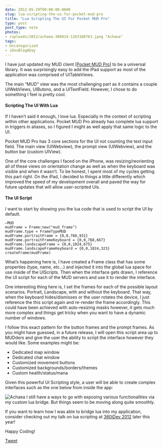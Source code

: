 ```yaml
---
date: 2012-05-29T00:00:00-0600
slug: lua-scripting-the-ui-for-pocket-mud-pro
title: "Lua Scripting The UI For Pocket MUD Pro"
type: post
post_type: note
photos:
- /uploads/2012/achaea-300819-1263188763.jpeg "Achaea"
tags:
- Uncategorized
- iDevBlogADay
---
```

I have just updated my MUD client [[Pocket MUD Pro](http://itunes.apple.com/us/app/pocket-mud-pro/id511678455?mt=8)] to be a universal library. It was surprisingly easy to add the iPad support as most of the application was comprised of UITableViews.


The main “MUD” view was the most challenging part as it contains a couple UIWebViews, UIButons, and a UITextField. However, I chose to do something I feel is pretty cool.


#### Scripting The UI With Lua


If I haven’t said it enough, I love lua. Especially in the context of scripting within other applications. Pocket MUD Pro already has complete lua support in triggers in aliases, so I figured I might as well apply that same logic to the UI.


Pocket MUD Pro has 3 core sections for the UI not counting the text input field. The main view (UIWebview), the prompt view (UIWebview), and the button bar (custom UIView).


One of the core challenges I faced on the iPhone, was resizing/reorienting all of these views on orientation change as well as when the keyboard was visible and when it wasn’t. To be honest, I spent most of my cycles getting this part right. On the iPad, I decided to things a little differently which improved the speed of my development overall and paved the way for future updates that will allow user-scripted UIs.


#### The UI Script


I want to start by showing you the lua code that is used to script the UI by default.




```
–MUD 
mudFrame = Frame:new("mud_frame") 
mudFrame.type = FrameTypeMUD
mudFrame.portraitFrame = {0,0,768,931}
mudFrame.portraitFrameKeyboard = {0,0,768,667}
mudFrame.landscapeFrame = {0,0,1024,675}
mudFrame.landscapeFrameKeyboard = {0,0,1024,323}
createFrame(mudFrame)
```


What’s happening here is, I have created a Frame class that has some properties (type, name, etc…) and injected it into the global lua space for use inside of the UIScripts. Then when the interface gets drawn, I reference the UI script for each of the MUD servers and use it to render the interface.


One interesting thing here is, I set the frames for each of the possible layout scenarios. Portrait, Landscape, with and without the keyboard. That way, when the keyboard hides/dismisses or the user rotates the device, I just reference the this script again and re-render the frame accordingly. This could have been achieved with auto-resizing masks however, it gets much more complex and things get tricky when you want to have a dynamic number of windows.


I follow this exact pattern for the button frames and the prompt frames. As you might have guessed, in a future release, I will open this script area up to MUDders and give the user the ability to script the interface however they would like. Some examples might be:


* Dedicated map window
* Dedicated chat window
* Customized movement buttons
* Customized backgrounds/borders/themes
* Custom health/status/mana


Given this powerful UI Scripting style, a user will be able to create complex interfaces such as the one below from inside the app:


![](/uploads/2012/achaea-300819-1263188763.jpeg "Achaea")
I still have a ways to go with exposing various functionalities via my custom lua bridge. But things seem to be moving along quite smoothly.


If you want to learn how I was able to bridge lua into my application, consider checking out my talk on lua scripting at [360iDev 2012](http://360idev.com/) later this year!


Happy Coding!



[Tweet](http://twitter.com/share)


